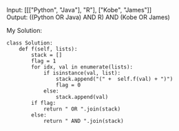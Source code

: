 Input: [[["Python", "Java"], "R"], ["Kobe", "James"]]  
Output: ((Python OR Java) AND R) AND (Kobe OR James)

My Solution:
```
class Solution:
    def f(self, lists):
        stack = []
        flag = 1
        for idx, val in enumerate(lists):
            if isinstance(val, list):
                stack.append("(" +  self.f(val) + ")")
                flag = 0
            else:
                stack.append(val)
        if flag:
            return " OR ".join(stack)
        else:
            return " AND ".join(stack)
```
